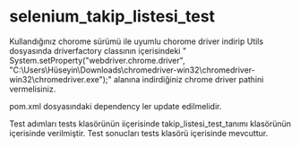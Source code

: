 # selenium_takip_listesi_test
Kullandığınız chorome sürümü ile uyumlu chorome driver indirip Utils dosyasında driverfactory classının içerisindeki " System.setProperty("webdriver.chrome.driver", "C:\\Users\\Hüseyin\\Downloads\\chromedriver-win32\\chromedriver-win32\\chromedriver.exe");" alanına indirdiğiniz chrome driver pathini vermelisiniz.

pom.xml dosyasındaki dependency ler update edilmelidir.


Test adımları tests klasörünün iiçerisinde takip_listesi_test_tanımı klasörünün içerisinde verilmiştir.
Test sonucları tests klasörü içerisinde mevcuttur.


